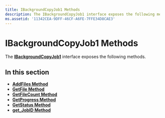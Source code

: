```yaml
---
title: IBackgroundCopyJob1 Methods
description: The IBackgroundCopyJob1 interface exposes the following methods.
ms.assetid: '11342CEA-9DFF-46CF-A6FE-7FFE34D8CAE3'
---
```


# IBackgroundCopyJob1 Methods

The [**IBackgroundCopyJob1**](ibackgroundcopyjob1.md) interface exposes the following methods.

## In this section

-   [**AddFiles Method**](ibackgroundcopyjob1-addfiles.md)
-   [**GetFile Method**](ibackgroundcopyjob1-getfile.md)
-   [**GetFileCount Method**](ibackgroundcopyjob1-getfilecount.md)
-   [**GetProgress Method**](ibackgroundcopyjob1-getprogress.md)
-   [**GetStatus Method**](ibackgroundcopyjob1-getstatus.md)
-   [**get\_JobID Method**](ibackgroundcopyjob1-get-jobid.md)

 

 





